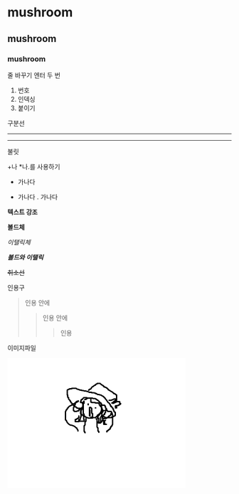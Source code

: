# mushroom
## mushroom 
### mushroom

줄 바꾸기 엔터 두 번

1. 번호
2. 인덱싱
3. 붙이기

구분선

------

*****

불릿

+나 *나.를 사용하기

+ 가나다
* 가나다
. 가나다

**텍스트 강조**

__볼드체__

_이탤릭체_

***볼드와 이탤릭***

~~취소선~~ 


인용구
> 인용 안에
> > 인용 안에
> > > 인용


이미지파일

![이미지](https://github.com/mushbush/mushroom/blob/main/o0o.png)

